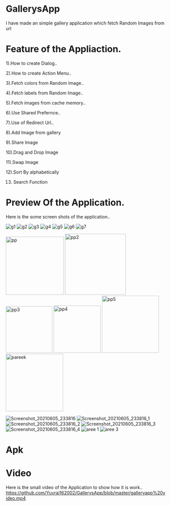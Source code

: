 # GallerysApp

I have made an simple gallery application
which fetch Random Images from url


# Feature of the Appliaction.

1).How to create Dialog..

2).How to create Action Menu..

3).Fetch colors from Random Image..

4).Fetch labels from Random Image..

5).Fetch images from cache memory..

6).Use Shared Prefernce..

7).Use of Redirect Url..

8).Add Image from gallery

9).Share Image

10).Drag and Drop Image

11).Swap Image

12).Sort By alphabetically

13) Search Function



# Preview  Of the Application.
 
 Here is the some screen shots of the application..
 
 ![g1](https://user-images.githubusercontent.com/77117240/118391404-baf29b80-b651-11eb-8af7-b91ee69ea8ee.jpg)
![g2](https://user-images.githubusercontent.com/77117240/118391406-c0e87c80-b651-11eb-960d-e39b46583dcf.jpg)
![g3](https://user-images.githubusercontent.com/77117240/118391407-c47c0380-b651-11eb-9ea2-512683b60318.jpg)
![g4](https://user-images.githubusercontent.com/77117240/118391413-c9d94e00-b651-11eb-97e6-757482b9a244.jpg)
![g5](https://user-images.githubusercontent.com/77117240/118391420-ce9e0200-b651-11eb-8726-6d28e1ddfd86.jpg)
![g6](https://user-images.githubusercontent.com/77117240/118391428-d65da680-b651-11eb-8fe6-f513c92c037b.jpg)
![g7](https://user-images.githubusercontent.com/77117240/118391431-dd84b480-b651-11eb-95a3-ed89ab4e7b06.jpg)

<img width="182" alt="pp" src="https://user-images.githubusercontent.com/77117240/119303552-91ee8e00-bc83-11eb-870f-f920cc26e40d.png">
<img width="191" alt="pp2" src="https://user-images.githubusercontent.com/77117240/119303557-974bd880-bc83-11eb-9128-ed1d8d68f8b7.png">
<img width="146" alt="pp3" src="https://user-images.githubusercontent.com/77117240/119303570-9c108c80-bc83-11eb-83e2-6e1c330bfd35.png">
<img width="148" alt="pp4" src="https://user-images.githubusercontent.com/77117240/119303581-a29f0400-bc83-11eb-9dc2-f01f72881357.png">
<img width="179" alt="pp5" src="https://user-images.githubusercontent.com/77117240/119303602-a894e500-bc83-11eb-923e-df5177625967.png">
<img width="180" alt="pareek" src="https://user-images.githubusercontent.com/77117240/119359088-dd765b80-bcc6-11eb-9b9d-4da90b3b9ff5.png">

![Screenshot_20210605_233816](https://user-images.githubusercontent.com/77117240/120902896-85453f00-c660-11eb-82b4-077dc7f521b1.png)
![Screenshot_20210605_233816_1](https://user-images.githubusercontent.com/77117240/120902912-968e4b80-c660-11eb-9dbd-96ea142ce00a.png)
![Screenshot_20210605_233816_2](https://user-images.githubusercontent.com/77117240/120902916-9e4df000-c660-11eb-9aaa-d4942e916c9e.png)
![Screenshot_20210605_233816_3](https://user-images.githubusercontent.com/77117240/120902921-a6a62b00-c660-11eb-8ee5-8ca5234ecc0f.png)
![Screenshot_20210605_233816_4](https://user-images.githubusercontent.com/77117240/120902928-b0c82980-c660-11eb-8ba2-8fc81dc9fa2f.png)
![aree 1](https://user-images.githubusercontent.com/77117240/120902971-f08f1100-c660-11eb-80b3-2f0f46b12605.jpg)
![aree 3](https://user-images.githubusercontent.com/77117240/120902999-0c92b280-c661-11eb-9db5-73855e314eab.jpg)


# Apk

# Video 
 Here is the small video of the Application to show how it is work..
 https://github.com/Yuvraj162002/GallerysApp/blob/master/galleryapp%20video.mp4
 


